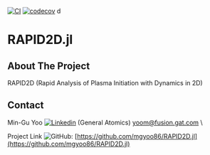 <a id="readme-top"></a>
[![CI](https://github.com/mgyoo86/RAPID2D.jl/actions/workflows/CI.yml/badge.svg)](https://github.com/mgyoo86/RAPID2D.jl/actions/workflows/CI.yml)
[![codecov](https://codecov.io/gh/mgyoo86/RAPID2D.jl/graph/badge.svg?token=E1OSX1CNOU)](https://codecov.io/gh/mgyoo86/RAPID2D.jl)
d


# RAPID2D.jl

<!-- ABOUT THE PROJECT -->
## About The Project
RAPID2D (Rapid Analysis of Plasma Initiation with Dynamics in 2D)


<!-- CONTACT -->
## Contact
Min-Gu Yoo [![Linkedin](https://i.sstatic.net/gVE0j.png)](https://www.linkedin.com/in/min-gu-yoo-704773230) (General Atomics)  yoom@fusion.gat.com \

Project Link ![GitHub](https://i.sstatic.net/tskMh.png): [https://github.com/mgyoo86/RAPID2D.jl](https://github.com/mgyoo86/RAPID2D.jl)


